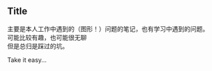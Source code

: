 ## Title    
主要是本人工作中遇到的（图形！）问题的笔记，也有学习中遇到的问题。   
可能比较有趣，也可能很无聊    
但是总归是踩过的坑。     

Take it easy...    
